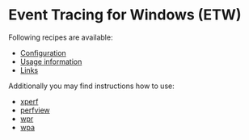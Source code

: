 
Event Tracing for Windows (ETW)
===============================

Following recipes are available:

- [Configuration](etw-configuration.md)
- [Usage information](etw-usage.md)
- [Links](etw-links.md)

Additionally you may find instructions how to use:

- [xperf](xperf/xperf.exe.md)
- [perfview](../perfview/perfview.exe.md)
- [wpr](wpr/wpr.exe.md)
- [wpa](wpa/wpa.exe.md)
